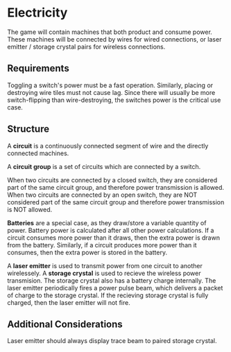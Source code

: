 # Electricity

The game will contain machines that both product and consume power.
These machines will be connected by wires for wired connections,
or laser emitter / storage crystal pairs for wireless connections.

## Requirements

Toggling a switch's power must be a fast operation.
Similarly, placing or destroying wire tiles must not cause lag.
Since there will usually be more switch-flipping than wire-destroying,
the switches power is the critical use case.

## Structure

A **circuit** is a continuously connected segment of wire
and the directly connected machines.

A **circuit group** is a set of circuits which are connected by a switch.

When two circuits are connected by a closed switch, 
they are considered part of the same circuit group,
and therefore power transmission is allowed.
When two circuits are connected by an open switch,
they are NOT considered part of the same circuit group 
and therefore power transmission is NOT allowed.

**Batteries** are a special case, 
as they draw/store a variable quantity of power. 
Battery power is calculated after all other power calculations. 
If a circuit consumes more power than it draws, 
then the extra power is drawn from the battery. 
Similarly, if a circuit produces more power than it consumes, 
then the extra power is stored in the battery.

A **laser emitter** is used to transmit power 
from one circuit to another wirelessely.
A **storage crystal** is used to recieve the wireless power transmision.
The storage crystal also has a battery charge internally.
The laser emitter periodically fires a power pulse beam, 
which delivers a packet of charge to the storage crystal.
If the recieving storage crystal is fully charged, 
then the laser emitter will not fire.

## Additional Considerations

Laser emitter should always display trace beam to paired storage crystal.
